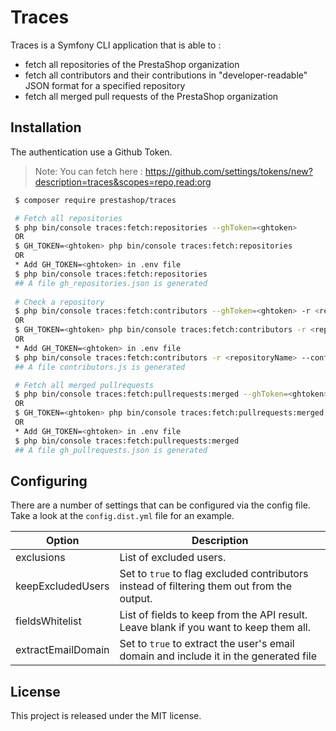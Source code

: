 # Traces

Traces is a Symfony CLI application that is able to :
* fetch all repositories of the PrestaShop organization
* fetch all contributors and their contributions in "developer-readable" JSON format for a specified repository
* fetch all merged pull requests of the PrestaShop organization
 
## Installation
 
The authentication use a Github Token.

> Note: You can fetch here : https://github.com/settings/tokens/new?description=traces&scopes=repo,read:org
 
```bash
 $ composer require prestashop/traces

 # Fetch all repositories
 $ php bin/console traces:fetch:repositories --ghToken=<ghtoken>
 OR
 $ GH_TOKEN=<ghtoken> php bin/console traces:fetch:repositories
 OR
 * Add GH_TOKEN=<ghtoken> in .env file
 $ php bin/console traces:fetch:repositories
 ## A file gh_repositories.json is generated
 
 # Check a repository
 $ php bin/console traces:fetch:contributors --ghToken=<ghtoken> -r <repositoryName> --config="config.yml"
 OR
 $ GH_TOKEN=<ghtoken> php bin/console traces:fetch:contributors -r <repositoryName> --config="config.yml"
 OR
 * Add GH_TOKEN=<ghtoken> in .env file
 $ php bin/console traces:fetch:contributors -r <repositoryName> --config="config.yml"
 ## A file contributors.js is generated

 # Fetch all merged pullrequests
 $ php bin/console traces:fetch:pullrequests:merged --ghToken=<ghtoken>
 OR
 $ GH_TOKEN=<ghtoken> php bin/console traces:fetch:pullrequests:merged
 OR
 * Add GH_TOKEN=<ghtoken> in .env file
 $ php bin/console traces:fetch:pullrequests:merged
 ## A file gh_pullrequests.json is generated
```

## Configuring
 
There are a number of settings that can be configured via the config file. Take a look at the `config.dist.yml` file for an example.

Option | Description
-------|-------------
exclusions | List of excluded users.
keepExcludedUsers | Set to `true` to flag excluded contributors instead of filtering them out from the output.
fieldsWhitelist | List of fields to keep from the API result. Leave blank if you want to keep them all.
extractEmailDomain | Set to `true` to extract the user's email domain and include it in the generated file

## License

This project is released under the MIT license.
